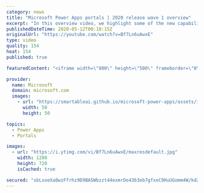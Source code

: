 ```yaml
---
category: news
title: "Microsoft Power Apps portals | 2020 release wave 1 overview"
excerpt: "In this overview video, we highlight some of the new capabilities included in the latest update to Microsoft Power Apps portals.     Here are the capabilities covered:   •    Power BI integration, so you can quickly add Power BI reports, tables, and dashboards to your portals without coding.  •    Themes"
publishedDateTime: 2020-05-12T00:10:15Z
originalUrl: "https://youtube.com/watch?v=Bf7Ln6uAwxE"
type: video
quality: 154
heat: 154
published: true

featuredContent: "<iframe width=\"800\" height=\"500\" frameborder=\"0\" src=\"https://www.youtube.com/embed/Bf7Ln6uAwxE\" allow=\"accelerometer; autoplay; encrypted-media; gyroscope; picture-in-picture\" allowfullscreen></iframe>"

provider:
  name: Microsoft
  domain: microsoft.com
  images:
    - url: "https://smartableai.github.io/microsoft-power-apps/assets/images/organizations/microsoft.com-50x50.jpg"
      width: 50
      height: 50

topics:
  - Power Apps
  - Portals

images:
  - url: "https://i.ytimg.com/vi/Bf7Ln6uAwxE/maxresdefault.jpg"
    width: 1280
    height: 720
    isCached: true

secured: "sbLsoeXa0wzFfrhz9D9BA5Wbzzt44exmrOo4363eb7gfxeC9HuUGomm4W/kdZUlrLbST5niSd2AOpAyEDz5Nr7XtHqtrOuoWKGKvK+3LL8c8Fmw0JVf52DGoYqLvZvfv4mtjzv0ltrrv6lo8RJl4XG7I4Ks6QTM73IpQrZc/9R+wZ+SRDupq/Cn/otx8nwTkO7b7njHCBEUkHLVMeTafjwkzKZOQfllztmamCxgFUhBQk4cxgSMq7KlDEFURM7fCpRzWHFDBstvLwhG5j3fd/vEKNfKSdQ1WxJPGpLsxS9xeXrs/+OTxTQ4FUduwpr5lfFHW9WP3bzdW+ifW/46fVNvsF38arNZfEcBqazU6FXjaMUJ0ZEFpKjed1yF3ajubrf3Mq2LpmPPwfv/4IgrM3BY2eG2snrEi53yPm5+0qn0TRib48HbJq2i7YqLXeF+v;haNV/x2j/IhEMAsnX/exJw=="
---
```


